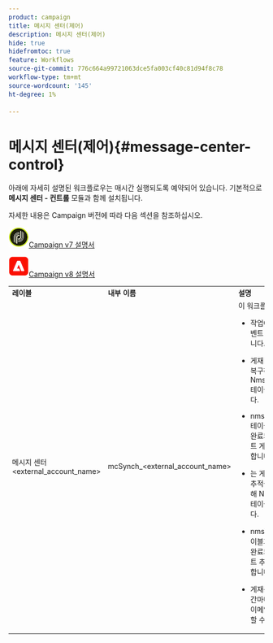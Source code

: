 ```yaml
---
product: campaign
title: 메시지 센터(제어)
description: 메시지 센터(제어)
hide: true
hidefromtoc: true
feature: Workflows
source-git-commit: 776c664a99721063dce5fa003cf40c81d94f8c78
workflow-type: tm+mt
source-wordcount: '145'
ht-degree: 1%

---
```



# 메시지 센터(제어){#message-center-control}



아래에 자세히 설명된 워크플로우는 매시간 실행되도록 예약되어 있습니다. 기본적으로 **메시지 센터 - 컨트롤** 모듈과 함께 설치됩니다.


자세한 내용은 Campaign 버전에 따라 다음 섹션을 참조하십시오.

![](assets/do-not-localize/v7.jpeg)[Campaign v7 설명서](../../message-center/using/about-transactional-messaging.md)

![](assets/do-not-localize/v8.png)[Campaign v8 설명서](https://experienceleague.adobe.com/docs/campaign/campaign-v8/send/transactional.html)


<table> 
 <tbody> 
  <tr> 
   <td> <strong>레이블</strong><br /> </td> 
   <td> <strong>내부 이름</strong><br /> </td> 
   <td> <strong>설명</strong><br /> </td> 
  </tr> 
  <tr> 
   <td> 메시지 센터 &lt;external_account_name&gt;<br /> </td> 
   <td> mcSynch_&lt;external_account_name&gt;<br /> </td> 
   <td> 이 워크플로:<br /> 
    <ul> 
     <li> <p>작업에서 처리된 이벤트 목록을 복구합니다.</p> </li> 
     <li> <p>게재 메시지 자격을 복구하려면 NmsBroadLogMsg 테이블과 동기화합니다.</p> </li> 
     <li> <p>nmsBroadLogMsg 테이블과의 동기화가 완료되는 즉시 이벤트 게재 로그를 복구합니다.</p> </li> 
     <li> <p>는 게재 URL에 대한 추적을 복구하기 위해 NmsTrackingUrl 테이블과 동기화합니다.</p> </li> 
     <li> <p>nmsTrackingUrl 테이블과의 동기화가 완료되는 즉시 이벤트 추적 URL을 복구합니다.</p> </li> 
     <li> <p>게재를 보낸 후 3시간마다 격리된 모든 이메일 주소를 복구할 수 있습니다.</p> </li> 
    </ul> </td> 
  </tr> 
 </tbody> 
</table>

